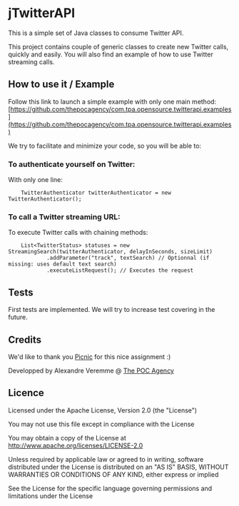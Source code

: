 # jTwitterAPI

This is a simple set of Java classes to consume Twitter API. 

This project contains couple of generic classes to create new Twitter calls, quickly and easily. You will also find an example of how to use Twitter streaming calls.

## How to use it / Example

Follow this link to launch a simple example with only one main method: [https://github.com/thepocagency/com.tpa.opensource.twitterapi.examples](https://github.com/thepocagency/com.tpa.opensource.twitterapi.examples)

We try to facilitate and minimize your code, so you will be able to:

### To authenticate yourself on Twitter:

With only one line:

```
    TwitterAuthenticator twitterAuthenticator = new TwitterAuthenticator();
```

### To call a Twitter streaming URL:

To execute Twitter calls with chaining methods:

```
    List<TwitterStatus> statuses = new StreamingSearch(twitterAuthenticator, delayInSeconds, sizeLimit)              
            .addParameter("track", textSearch) // Optionnal (if missing: uses default text search)
            .executeListRequest(); // Executes the request
```

## Tests

First tests are implemented. We will try to increase test covering in the future.

## Credits

We'd like to thank you [Picnic](https://www.picnic.nl/) for this nice assignment :)

Developped by Alexandre Veremme @ [The POC Agency](https://www.the-poc-agency.com)

## Licence

Licensed under the Apache License, Version 2.0 (the "License")

You may not use this file except in compliance with the License

You may obtain a copy of the License at http://www.apache.org/licenses/LICENSE-2.0

Unless required by applicable law or agreed to in writing, software distributed under the License is distributed on an "AS IS" BASIS, WITHOUT WARRANTIES OR CONDITIONS OF ANY KIND, either express or implied

See the License for the specific language governing permissions and limitations under the License